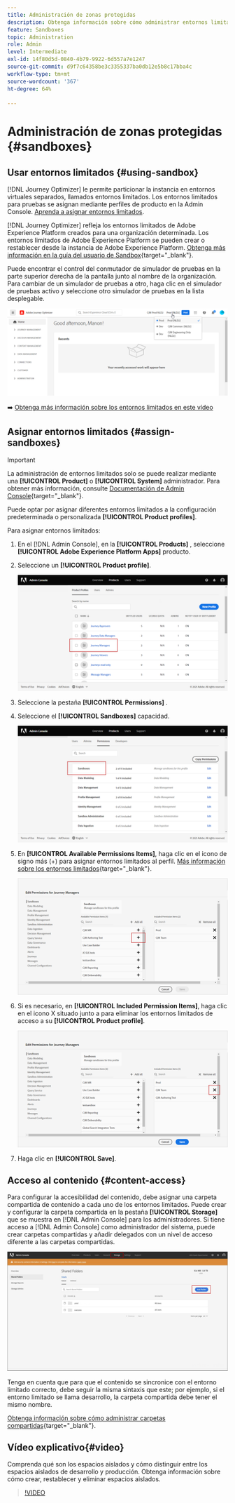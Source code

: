 ```yaml
---
title: Administración de zonas protegidas
description: Obtenga información sobre cómo administrar entornos limitados
feature: Sandboxes
topic: Administration
role: Admin
level: Intermediate
exl-id: 14f80d5d-0840-4b79-9922-6d557a7e1247
source-git-commit: d9f7c64358be3c3355337ba0db12e5b8c17bba4c
workflow-type: tm+mt
source-wordcount: '367'
ht-degree: 64%

---
```


# Administración de zonas protegidas {#sandboxes}

## Usar entornos limitados {#using-sandbox}

[!DNL Journey Optimizer] le permite particionar la instancia en entornos virtuales separados, llamados entornos limitados.
Los entornos limitados para pruebas se asignan mediante perfiles de producto en la Admin Console. [Aprenda a asignar entornos limitados](permissions.md#create-product-profile).

[!DNL Journey Optimizer] refleja los entornos limitados de Adobe Experience Platform creados para una organización determinada.
Los entornos limitados de Adobe Experience Platform se pueden crear o restablecer desde la instancia de Adobe Experience Platform. [Obtenga más información en la guía del usuario de Sandbox](https://experienceleague.adobe.com/docs/experience-platform/sandbox/ui/user-guide.html?lang=es){target=&quot;_blank&quot;}.

Puede encontrar el control del conmutador de simulador de pruebas en la parte superior derecha de la pantalla junto al nombre de la organización. Para cambiar de un simulador de pruebas a otro, haga clic en el simulador de pruebas activo y seleccione otro simulador de pruebas en la lista desplegable.

![](assets/sandbox_5.png)

➡️ [Obtenga más información sobre los entornos limitados en este vídeo](#video)

## Asignar entornos limitados {#assign-sandboxes}

>[!IMPORTANT]
>
> La administración de entornos limitados solo se puede realizar mediante una **[!UICONTROL Product]** o **[!UICONTROL System]** administrador. Para obtener más información, consulte [Documentación de Admin Console](https://helpx.adobe.com/enterprise/admin-guide.html/enterprise/using/admin-roles.ug.html){target=&quot;_blank&quot;}.

Puede optar por asignar diferentes entornos limitados a la configuración predeterminada o personalizada **[!UICONTROL Product profiles]**.

Para asignar entornos limitados:

1. En el [!DNL Admin Console], en la **[!UICONTROL Products]** , seleccione **[!UICONTROL Adobe Experience Platform Apps]** producto.

1. Seleccione un **[!UICONTROL Product profile]**.

   ![](assets/sandbox_1.png)

1. Seleccione la pestaña **[!UICONTROL Permissions]** .

1. Seleccione el **[!UICONTROL Sandboxes]** capacidad.

   ![](assets/sandbox_2.png)

1. En **[!UICONTROL Available Permissions Items]**, haga clic en el icono de signo más (+) para asignar entornos limitados al perfil. [Más información sobre los entornos limitados](https://experienceleague.adobe.com/docs/experience-platform/sandbox/home.html?lang=es){target=&quot;_blank&quot;}.

   ![](assets/sandbox_3.png)

1. Si es necesario, en **[!UICONTROL Included Permission Items]**, haga clic en el icono X situado junto a para eliminar los entornos limitados de acceso a su **[!UICONTROL Product profile]**.

   ![](assets/sandbox_4.png)

1. Haga clic en **[!UICONTROL Save]**.

## Acceso al contenido {#content-access}

Para configurar la accesibilidad del contenido, debe asignar una carpeta compartida de contenido a cada uno de los entornos limitados. Puede crear y configurar la carpeta compartida en la pestaña **[!UICONTROL Storage]** que se muestra en [!DNL Admin Console] para los administradores. Si tiene acceso a [!DNL Admin Console] como administrador del sistema, puede crear carpetas compartidas y añadir delegados con un nivel de acceso diferente a las carpetas compartidas.

![](assets/do-not-localize/content_access.png)

Tenga en cuenta que para que el contenido se sincronice con el entorno limitado correcto, debe seguir la misma sintaxis que este; por ejemplo, si el entorno limitado se llama desarrollo, la carpeta compartida debe tener el mismo nombre.

[Obtenga información sobre cómo administrar carpetas compartidas](https://helpx.adobe.com/enterprise/admin-guide.html/enterprise/using/manage-adobe-storage.ug.html){target=&quot;_blank&quot;}.

## Vídeo explicativo{#video}

Comprenda qué son los espacios aislados y cómo distinguir entre los espacios aislados de desarrollo y producción. Obtenga información sobre cómo crear, restablecer y eliminar espacios aislados.

>[!VIDEO](https://video.tv.adobe.com/v/334355?quality=12)
